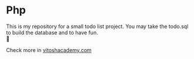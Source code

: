 # Php 

This is my repository for a small todo list project. You may take the todo.sql to build the database and to have fun.<br />
:cactus:

Check more in [vitoshacademy.com](http://www.vitoshacademy.com/php-make-a-simple-to-do-list-with-php)
